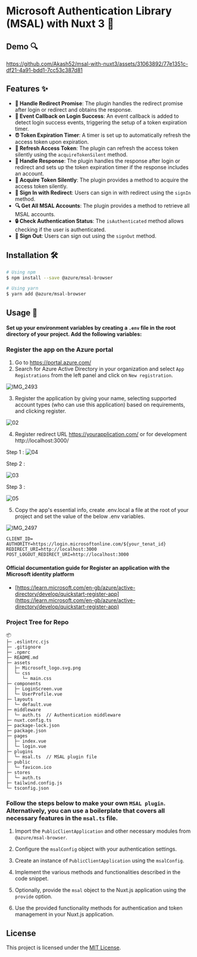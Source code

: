 # Microsoft Authentication Library (MSAL) with Nuxt 3 🚀

## Demo 🔍



https://github.com/Akash52/msal-with-nuxt3/assets/31063892/77e1351c-df21-4a91-bdd1-7cc53c387d81



## Features ✨

- **🔁 Handle Redirect Promise**: The plugin handles the redirect promise after login or redirect and obtains the response.
- **🎉 Event Callback on Login Success**: An event callback is added to detect login success events, triggering the setup of a token expiration timer.
- **⏰ Token Expiration Timer**: A timer is set up to automatically refresh the access token upon expiration.
- **🔄 Refresh Access Token**: The plugin can refresh the access token silently using the `acquireTokenSilent` method.
- **🙌 Handle Response**: The plugin handles the response after login or redirect and sets up the token expiration timer if the response includes an account.
- **🔑 Acquire Token Silently**: The plugin provides a method to acquire the access token silently.
- **🚀 Sign In with Redirect**: Users can sign in with redirect using the `signIn` method.
- **🔍 Get All MSAL Accounts**: The plugin provides a method to retrieve all MSAL accounts.
- **🔒 Check Authentication Status**: The `isAuthenticated` method allows checking if the user is authenticated.
- **👋 Sign Out**: Users can sign out using the `signOut` method.

## Installation 🛠️

```bash
# Using npm
$ npm install --save @azure/msal-browser

# Using yarn
$ yarn add @azure/msal-browser
```

## Usage 🌟



#### Set up your environment variables by creating a `.env` file in the root directory of your project. Add the following variables:

### Register the app on the Azure portal

1. Go to https://portal.azure.com/
2. Search for Azure Active Directory in your organization and select `App Registrations` from the left panel and click on `New registration`.

![IMG_2493](https://github.com/Akash52/msal-with-nuxt3/assets/31063892/8d6de419-63d1-4453-8a1f-61bedf8c719d)


   
3. Register the application by giving your name, selecting supported account types (who can use this application) based on requirements, and clicking register.

![02](https://github.com/Akash52/msal-with-nuxt3/assets/31063892/b12cb01b-2b12-401b-a45b-c6890c265373)

4. Register redirect URL
https://yourapplication.com/ or for development http://localhost:3000/

Step 1 :
![04](https://github.com/Akash52/msal-with-nuxt3/assets/31063892/5cb69b77-8a69-4125-ba4a-8d466deff058)

Step 2 :

![03](https://github.com/Akash52/msal-with-nuxt3/assets/31063892/933027ef-8c58-4648-ab3d-912f4c552d61)

Step 3 :

![05](https://github.com/Akash52/msal-with-nuxt3/assets/31063892/9bc3b61e-6b0e-48af-9702-42055fe0e0ad)

5. Copy the app's essential info, create .env.local a file at the root of your project and set the value of the below .env variables.


![IMG_2497](https://github.com/Akash52/msal-with-nuxt3/assets/31063892/7dbea54b-db0f-44e9-b774-c87e87121301)


```
CLIENT_ID=
AUTHORITY=https://login.microsoftonline.com/${your_tenat_id}
REDIRECT_URI=http://localhost:3000
POST_LOGOUT_REDIRECT_URI=http://localhost:3000
```

#### Official documentation guide for Register an application with the Microsoft identity platform

- [https://learn.microsoft.com/en-gb/azure/active-directory/develop/quickstart-register-app](https://learn.microsoft.com/en-gb/azure/active-directory/develop/quickstart-register-app)


### Project Tree for Repo

```
📦 
├─ .eslintrc.cjs
├─ .gitignore
├─ .npmrc
├─ README.md
├─ assets
│  ├─ Microsoft_logo.svg.png
│  └─ css
│     └─ main.css
├─ components
│  ├─ LoginScreen.vue
│  └─ UserProfile.vue
├─ layouts
│  └─ default.vue
├─ middleware
│  └─ auth.ts  // Authentication middleware
├─ nuxt.config.ts
├─ package-lock.json
├─ package.json
├─ pages
│  ├─ index.vue
│  └─ login.vue
├─ plugins
│  └─ msal.ts  // MSAL plugin file
├─ public
│  └─ favicon.ico
├─ stores
│  └─ auth.ts
├─ tailwind.config.js
└─ tsconfig.json
```

### Follow the steps below to make your own `MSAL plugin`. Alternatively, you can use a boilerplate that covers all necessary features in the `msal.ts` file.

1. Import the `PublicClientApplication` and other necessary modules from `@azure/msal-browser`.

2. Configure the `msalConfig` object with your authentication settings.

3. Create an instance of `PublicClientApplication` using the `msalConfig`.

4. Implement the various methods and functionalities described in the code snippet.

5. Optionally, provide the `msal` object to the Nuxt.js application using the `provide` option.

6. Use the provided functionality methods for authentication and token management in your Nuxt.js application.

## License

This project is licensed under the [MIT License](LICENSE).
